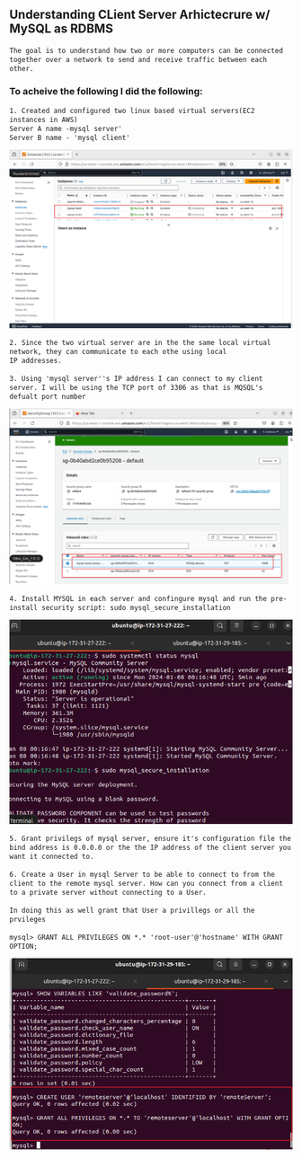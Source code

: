 ## Understanding CLient Server Arhictecrure w/ MySQL as RDBMS
    The goal is to understand how two or more computers can be connected together over a network to send and receive traffic between each other.

### To acheive the following I did the following: 
    1. Created and configured two linux based virtual servers(EC2 instances in AWS)
    Server A name -mysql server'
    Server B name - 'mysql client'
![Alt text](<img/virtual servers.png>)

    2. Since the two virtual server are in the the same local virtual network, they can communicate to each othe using local 
    IP addresses.

    3. Using 'mysql server''s IP address I can connect to my client server. I will be using the TCP port of 3306 as that is MQSQL's defualt port number

![Alt text](<img/mysq tcp 3306 DEFAULT PORT.png>)

    4. Install MYSQL in each server and confingure mysql and run the pre-install security script: sudo mysql_secure_installation

 ![Alt text](<img/mysql running & configured.png>)

    5. Grant privilegs of mysql server, ensure it's configuration file the bind address is 0.0.0.0 or the the IP address of the client server you want it connected to. 

    6. Create a User in mysql Server to be able to connect to from the client to the remote mysql server. How can you connect from a client to a private server without connecting to a User.
    
    In doing this as well grant that User a privillegs or all the prvileges
    
    mysql> GRANT ALL PRIVILEGES ON *.* 'root-user'@'hostname' WITH GRANT OPTION;
![Alt text](<img/creating a user in mysqlserver.png>)